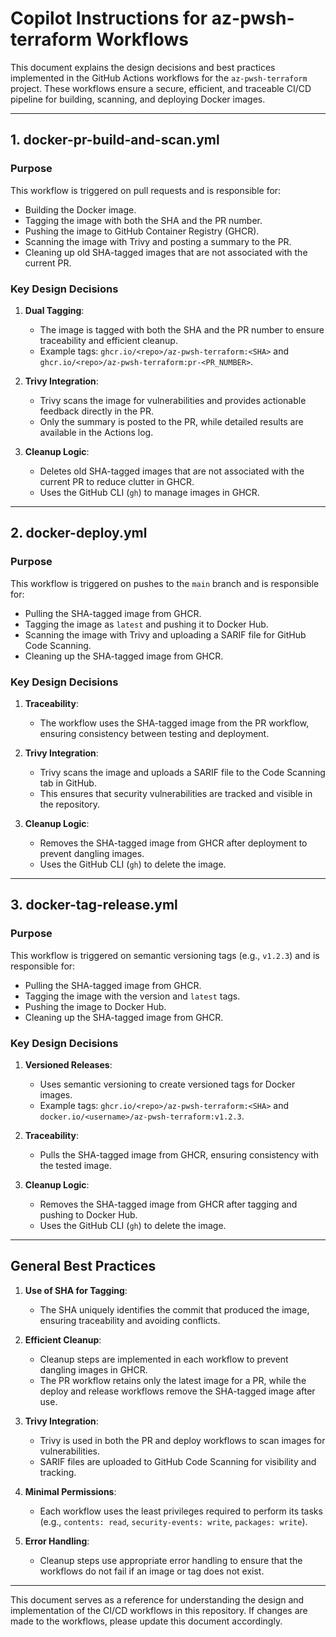 # Copilot Instructions for az-pwsh-terraform Workflows

This document explains the design decisions and best practices implemented in the GitHub Actions workflows for the `az-pwsh-terraform` project. These workflows ensure a secure, efficient, and traceable CI/CD pipeline for building, scanning, and deploying Docker images.

---

## 1. **docker-pr-build-and-scan.yml**

### Purpose

This workflow is triggered on pull requests and is responsible for:

- Building the Docker image.
- Tagging the image with both the SHA and the PR number.
- Pushing the image to GitHub Container Registry (GHCR).
- Scanning the image with Trivy and posting a summary to the PR.
- Cleaning up old SHA-tagged images that are not associated with the current PR.

### Key Design Decisions

1. **Dual Tagging**:
   - The image is tagged with both the SHA and the PR number to ensure traceability and efficient cleanup.
   - Example tags: `ghcr.io/<repo>/az-pwsh-terraform:<SHA>` and `ghcr.io/<repo>/az-pwsh-terraform:pr-<PR_NUMBER>`.

2. **Trivy Integration**:
   - Trivy scans the image for vulnerabilities and provides actionable feedback directly in the PR.
   - Only the summary is posted to the PR, while detailed results are available in the Actions log.

3. **Cleanup Logic**:
   - Deletes old SHA-tagged images that are not associated with the current PR to reduce clutter in GHCR.
   - Uses the GitHub CLI (`gh`) to manage images in GHCR.

---

## 2. **docker-deploy.yml**

### Purpose

This workflow is triggered on pushes to the `main` branch and is responsible for:

- Pulling the SHA-tagged image from GHCR.
- Tagging the image as `latest` and pushing it to Docker Hub.
- Scanning the image with Trivy and uploading a SARIF file for GitHub Code Scanning.
- Cleaning up the SHA-tagged image from GHCR.

### Key Design Decisions

1. **Traceability**:
   - The workflow uses the SHA-tagged image from the PR workflow, ensuring consistency between testing and deployment.

2. **Trivy Integration**:
   - Trivy scans the image and uploads a SARIF file to the Code Scanning tab in GitHub.
   - This ensures that security vulnerabilities are tracked and visible in the repository.

3. **Cleanup Logic**:
   - Removes the SHA-tagged image from GHCR after deployment to prevent dangling images.
   - Uses the GitHub CLI (`gh`) to delete the image.

---

## 3. **docker-tag-release.yml**

### Purpose

This workflow is triggered on semantic versioning tags (e.g., `v1.2.3`) and is responsible for:

- Pulling the SHA-tagged image from GHCR.
- Tagging the image with the version and `latest` tags.
- Pushing the image to Docker Hub.
- Cleaning up the SHA-tagged image from GHCR.

### Key Design Decisions

1. **Versioned Releases**:
   - Uses semantic versioning to create versioned tags for Docker images.
   - Example tags: `ghcr.io/<repo>/az-pwsh-terraform:<SHA>` and `docker.io/<username>/az-pwsh-terraform:v1.2.3`.

2. **Traceability**:
   - Pulls the SHA-tagged image from GHCR, ensuring consistency with the tested image.

3. **Cleanup Logic**:
   - Removes the SHA-tagged image from GHCR after tagging and pushing to Docker Hub.
   - Uses the GitHub CLI (`gh`) to delete the image.

---

## General Best Practices

1. **Use of SHA for Tagging**:
   - The SHA uniquely identifies the commit that produced the image, ensuring traceability and avoiding conflicts.

2. **Efficient Cleanup**:
   - Cleanup steps are implemented in each workflow to prevent dangling images in GHCR.
   - The PR workflow retains only the latest image for a PR, while the deploy and release workflows remove the SHA-tagged image after use.

3. **Trivy Integration**:
   - Trivy is used in both the PR and deploy workflows to scan images for vulnerabilities.
   - SARIF files are uploaded to GitHub Code Scanning for visibility and tracking.

4. **Minimal Permissions**:
   - Each workflow uses the least privileges required to perform its tasks (e.g., `contents: read`, `security-events: write`, `packages: write`).

5. **Error Handling**:
   - Cleanup steps use appropriate error handling to ensure that the workflows do not fail if an image or tag does not exist.

---

This document serves as a reference for understanding the design and implementation of the CI/CD workflows in this repository. If changes are made to the workflows, please update this document accordingly.
